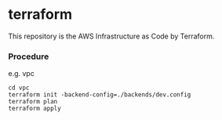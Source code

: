 # terraform

This repository is the AWS Infrastructure as Code by Terraform.


### Procedure

e.g. vpc
~~~
cd vpc
terraform init -backend-config=./backends/dev.config
terraform plan
terraform apply
~~~
